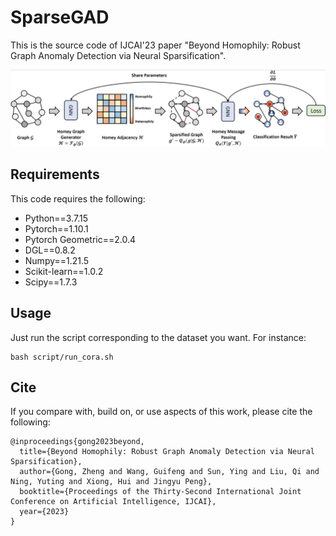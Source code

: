 # SparseGAD

This is the source code of IJCAI'23 paper "Beyond Homophily: Robust Graph Anomaly Detection via Neural Sparsification".

![The proposed framework](framework.png)

## Requirements
This code requires the following:
* Python==3.7.15
* Pytorch==1.10.1
* Pytorch Geometric==2.0.4
* DGL==0.8.2
* Numpy==1.21.5
* Scikit-learn==1.0.2
* Scipy==1.7.3

## Usage
Just run the script corresponding to the dataset you want. For instance:

```
bash script/run_cora.sh
```

## Cite

If you compare with, build on, or use aspects of this work, please cite the following:
```
@inproceedings{gong2023beyond,
  title={Beyond Homophily: Robust Graph Anomaly Detection via Neural Sparsification},
  author={Gong, Zheng and Wang, Guifeng and Sun, Ying and Liu, Qi and Ning, Yuting and Xiong, Hui and Jingyu Peng},
  booktitle={Proceedings of the Thirty-Second International Joint Conference on Artificial Intelligence, IJCAI},
  year={2023}
}
```
